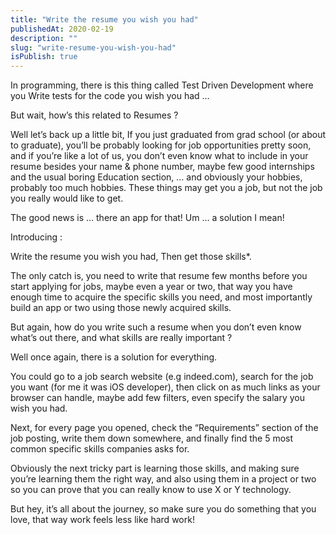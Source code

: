 ```yaml
---
title: "Write the resume you wish you had"
publishedAt: 2020-02-19
description: ""
slug: "write-resume-you-wish-you-had"
isPublish: true
---
```


In programming, there is this thing called Test Driven Development where you Write tests for the code you wish you had …

But wait, how’s this related to Resumes ?

Well let’s back up a little bit, If you just graduated from grad school (or about to graduate), you’ll be probably looking for job opportunities pretty soon, and if you’re like a lot of us, you don’t even know what to include in your resume besides your name & phone number, maybe few good internships and the usual boring Education section, … and obviously your hobbies, probably too much hobbies. These things may get you a job, but not the job you really would like to get.

The good news is … there an app for that! Um … a solution I mean!

Introducing :

Write the resume you wish you had, Then get those skills\*.

The only catch is, you need to write that resume few months before you start applying for jobs, maybe even a year or two, that way you have enough time to acquire the specific skills you need, and most importantly build an app or two using those newly acquired skills.

But again, how do you write such a resume when you don’t even know what’s out there, and what skills are really important ?

Well once again, there is a solution for everything.

You could go to a job search website (e.g indeed.com), search for the job you want (for me it was iOS developer), then click on as much links as your browser can handle, maybe add few filters, even specify the salary you wish you had.

Next, for every page you opened, check the “Requirements” section of the job posting, write them down somewhere, and finally find the 5 most common specific skills companies asks for.

Obviously the next tricky part is learning those skills, and making sure you’re learning them the right way, and also using them in a project or two so you can prove that you can really know to use X or Y technology.

But hey, it’s all about the journey, so make sure you do something that you love, that way work feels less like hard work!
